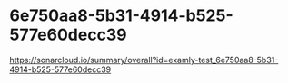 # 6e750aa8-5b31-4914-b525-577e60decc39
https://sonarcloud.io/summary/overall?id=examly-test_6e750aa8-5b31-4914-b525-577e60decc39
